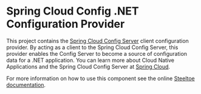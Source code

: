 # Spring Cloud Config .NET Configuration Provider

This project contains the [Spring Cloud Config Server](https://projects.spring.io/spring-cloud/docs/1.0.3/spring-cloud.html#_spring_cloud_config) client configuration provider.  By acting as a client to the Spring Cloud Config Server, this provider enables the Config Server to become a source of configuration data for a .NET application.  You can learn more about Cloud Native Applications and the Spring Cloud Config Server at [Spring Cloud](https://projects.spring.io/spring-cloud/docs/1.0.3/spring-cloud.html).

For more information on how to use this component see the online [Steeltoe documentation](https://steeltoe.io/).